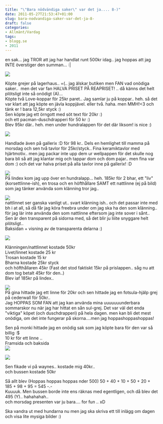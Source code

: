 ```yaml
---
title: "\"Bara nödvändiga saker\" var det ja.... 8-)"
date: 2011-05-27T21:53:47+01:00
slug: bara-nodvandiga-saker-var-det-ja-8-
draft: false
categories:
- Allmänt/Vardag
tags:
- blogg.se
- 2011
---
```

en sak... jag TROR att jag har handlat runt 500kr idag.. jag hoppas att jag INTE överstiger den summan... :|  
  
![](/assets/images/blogg.se/dsc03038_149902080.jpg)  
  
Köpte grejer på lagerhaus.. =(.. jag älskar butiken men FAN vad onödiga saker..  men det var fan HALVA PRISET PÅ REAPRISET! .. då känns det helt plötsligt inte så onödigt (A)...  
Köpte två Love-koppar för 25kr paret.. Jag samlar ju på koppar.. heh. så det var klart att jag köpte en jävla koppjävel. eller två. haha. men MMH!<3 och tänk er ! bara 12,5kr styck :)  
Sen köpte jag ett örngott med söt text för 20kr :)  
och ett pacman-duschdrapperi för 50 kr :)  
Blev 95kr där.. heh. men under hundralappen för det där liksom! is nice :)  
  
![](/assets/images/blogg.se/dsc03039_149902755.jpg)  
  
Handlade även på gallerix :D för 98 kr.. Dels en hemlighet till mamma på morsdag och sen två tavlor för 25kr/styck.. Fina keramiktavlor med hjärtmotiv.. men jag packar inte upp dem ur wellpappen för det skulle nog bara bli så att jag klantar mig och tappar dom och dom pajar.. men fina var dom :) och det var halva priset på alla tavlor inne på gallerix! :D  
  
![](/assets/images/blogg.se/dsc03040_149903137.jpg)  
På lindex kom jag upp över en hundralapp... heh. 185kr för 2 bhar, ett "liv"(korsettlinne-ish), en trosa och en höfthållare SAMT ett nattlinne (ej på bild) som jag tänker använda som klänning tror jag..  
  
![](/assets/images/blogg.se/dsc03044_149903312.jpg)  
nattlinnet ser ganska vanligt ut.. svart klänning ish.. och det passar inte med bh i at all, så då får jag köra freebra under om jag ska ha den som klänning.. för jag lär inte använda den som nattlinne eftersom jag inte sover i sånt..  
Sen är den transparent på sidorna med, så det blir ju liiite snyggare helt plötsligt..  
Baksidan + visning av de transparenta delarna :)  
  
![](/assets/images/blogg.se/dsc03045_149903549.jpg)  
  
Klänningen/nattlinnet kostade 50kr  
Livet/linnet kostade 25 kr  
Trosan kostade 15 kr  
Bharna kostade 25kr styck  
och höfthållaren 45kr (Fast det stod faktiskt 15kr på prislappen.. såg nu att dom tog betalt 45kr för den..)  
Blev iaf 185kr på lindex..  
  
![](/assets/images/blogg.se/dsc03041_149904304.jpg)  
På gina hittade jag ett linne för 20kr och sen hittade jag en fotsula-hjälp grej på cederwall för 50kr..  
Jag HOPPAS SOM FAN att jag kan använda mina uuuuuuunderbara sommarskor nu när jag har hittat en sån sul-grej. Det var väl det enda "viktiga" köpet (och duschdrapperi) på hela dagen. men kan bli det mest onödiga, om det inte fungerar på skorna....men jag hoppashoppashoppas!  
  
Sen på monki hittade jag en onödig sak som jag köpte bara för den var så billig :$  
10 kr för ett linne ..  
Framsida och baksida  
![](/assets/images/blogg.se/dsc03042_149904912.jpg)  
  
  
![](https://cdn1.cdnme.se/cdn/9-1/701517/images/2011/dsc03043_149904992.jpg)  
  
Sen fikade vi på waynes.. kostade mig 40kr..  
och bussen kostade 50kr  
  
Så allt blev (Hoppas hoppas hoppas nder 500) 50 + 40 + 10 + 50 + 20 + 185 + 98 + 95 = 545 -.-  
Kuuuuk. Men bussen borde inte ens räknas med egentligen, och då blev det 495 (Y).. hahahahah..  
och morsdag presenten var ju bara.... for fun .. xD  
  
Ska vandra ut med hundarna nu men jag ska skriva ett till inlägg om dagen och visa lite mysiga bilder :)